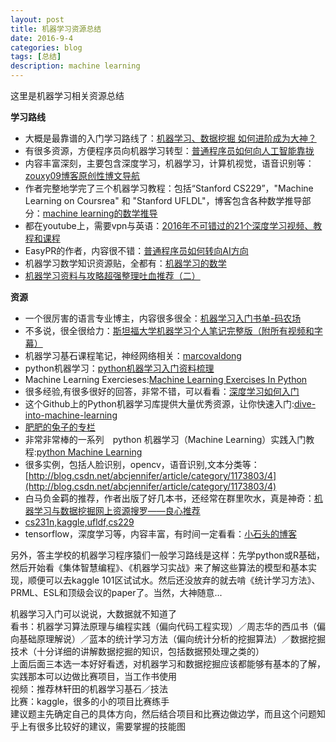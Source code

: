 ```yaml
---
layout: post
title: 机器学习资源总结 
date: 2016-9-4
categories: blog
tags: [总结]
description: machine learning 
---
```


这里是机器学习相关资源总结           


**学习路线**     

- 大概是最靠谱的入门学习路线了：[机器学习、数据挖掘 如何进阶成为大神？](https://www.zhihu.com/question/37256015/answer/85198013?from=profile_answer_card)
- 有很多资源，方便程序员向机器学习转型：[普通程序员如何向人工智能靠拢](https://www.zhihu.com/question/51039416)
- 内容丰富深刻，主要包含深度学习，机器学习，计算机视觉，语音识别等：[zouxy09博客原创性博文导航](http://blog.csdn.net/zouxy09/article/details/14222605)
- 作者完整地学完了三个机器学习教程：包括“Stanford CS229”，"Machine Learning on Coursrea" 和 "Stanford UFLDL"，博客包含各种数学推导部分：[machine learning的数学推导](https://my.oschina.net/findbill/blog/541143)
- 都在youtube上，需要vpn与英语：[2016年不可错过的21个深度学习视频、教程和课程](https://zhuanlan.zhihu.com/p/24362823)
- EasyPR的作者，内容很不错：[普通程序员如何转向AI方向](http://www.cnblogs.com/subconscious/p/6240151.html)
- 机器学习数学知识资源贴，全都有：[机器学习的数学](http://blog.csdn.net/baimafujinji/article/details/55826409)
- [机器学习资料与攻略超强整理吐血推荐（二）](http://blog.csdn.net/baimafujinji/article/details/56287420)

**资源**

- 一个很厉害的语言专业博主，内容很多很全：[机器学习入门书单-码农场](http://www.hankcs.com/ml/machine-learning-entry-list.html)
- 不多说，很全很给力：[斯坦福大学机器学习个人笔记完整版（附所有视频和字幕）](http://mooc.guokr.com/note/16274/?page=5#comments)
- 机器学习基石课程笔记，神经网络相关：[marcovaldong](http://marcovaldong.github.io/categories/Machine-Learning/page/3/)
- python机器学习：[python机器学习入门资料梳理](https://michaelxiang.me/2015/12/16/python-machine-learning-list/)
- Machine Learning Exercieses:[Machine Learning Exercises In Python](http://www.johnwittenauer.net/machine-learning-exercises-in-python-part-1/)
- 很多经验,有很多很好的回答，非常不错，可以看看：[深度学习如何入门](https://www.zhihu.com/question/26006703)
- 这个Github上的Python机器学习库提供大量优秀资源，让你快速入门:[dive-into-machine-learning](https://github.com/hangtwenty/dive-into-machine-learning)
- [肥肥的兔子的专栏](https://segmentfault.com/u/feifeidetuzi/articles)
- 非常非常棒的一系列　python 机器学习（Machine Learning）实践入门教程:[python Machine Learning](http://www.johnwittenauer.net/machine-learning-exercises-in-python-part-1/)
- 很多实例，包括人脸识别，opencv，语音识别,文本分类等：[http://blog.csdn.net/abcjennifer/article/category/1173803/4](http://blog.csdn.net/abcjennifer/article/category/1173803/4)
- 白马负金羁的推荐，作者出版了好几本书，还经常在群里吹水，真是神奇：[机器学习与数据挖掘网上资源搜罗——良心推荐](http://blog.csdn.net/baimafujinji/article/details/50467970)
- [cs231n,kaggle,ufldf,cs229](http://blog.csdn.net/Dinosoft/article/category/2360179)
- tensorflow，深度学习等，内容丰富，有时间一定看看：[小石头的博客](http://www.duanshishi.com/?tag=tensorflow)

另外，答主学校的机器学习程序猿们一般学习路线是这样：先学python或R基础，然后开始看《集体智慧编程》、《机器学习实战》来了解这些算法的模型和基本实现，顺便可以去kaggle 101区试试水。然后还没放弃的就去啃《统计学习方法》、PRML、ESL和顶级会议的paper了。当然，大神随意...

机器学习入门可以说说，大数据就不知道了                                  
看书：机器学习算法原理与编程实践（偏向代码工程实现）／周志华的西瓜书（偏向基础原理解说）／蓝本的统计学习方法（偏向统计分析的挖掘算法）／数据挖掘技术（十分详细的讲解数据挖掘的知识，包括数据预处理之类的）          
上面后面三本选一本好好看透，对机器学习和数据挖掘应该都能够有基本的了解，实践那本可以边做比赛项目，当工作书使用           
视频：推荐林轩田的机器学习基石／技法                        
比赛：kaggle，很多的小的项目比赛练手                                 
建议题主先确定自己的具体方向，然后结合项目和比赛边做边学，而且这个问题知乎上有很多比较好的建议，需要掌握的技能图       

